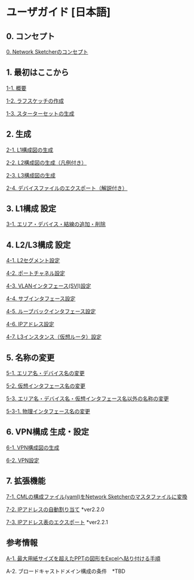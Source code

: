 # ユーザガイド [日本語]

## 0. コンセプト
[0. Network Sketcherのコンセプト](https://github.com/cisco-open/network-sketcher/blob/main/User_Guide/Japanese/0-1.Network%20Sketcher%E3%82%B3%E3%83%B3%E3%82%BB%E3%83%97%E3%83%88%20.pdf)

## 1. 最初はここから
[1-1. 概要](https://github.com/cisco-open/network-sketcher/blob/main/User_Guide/Japanese/1-1.%20Network%20Sketcher%20DX%E3%81%A8%E3%81%AF.pdf)

[1-2. ラフスケッチの作成](https://github.com/cisco-open/network-sketcher/blob/main/User_Guide/Japanese/1-2.%20%E3%83%A9%E3%83%95%E3%82%B9%E3%82%B1%E3%83%83%E3%83%81%E3%81%AE%E4%BD%9C%E6%88%90.pdf)

[1-3. スターターセットの生成](https://github.com/cisco-open/network-sketcher/blob/main/User_Guide/Japanese/1-3.%20%E3%82%B9%E3%82%BF%E3%83%BC%E3%82%BF%E3%83%BC%E3%82%BB%E3%83%83%E3%83%88%E3%81%AE%E7%94%9F%E6%88%90.pdf)



## 2. 生成

[2-1. L1構成図の生成](https://github.com/cisco-open/network-sketcher/blob/main/User_Guide/Japanese/2-1.%20L1%E6%A7%8B%E6%88%90%E5%9B%B3%E3%81%AE%E7%94%9F%E6%88%90.pdf)

[2-2. L2構成図の生成（凡例付き）](https://github.com/cisco-open/network-sketcher/blob/main/User_Guide/Japanese/2-2.%20L2%E6%A7%8B%E6%88%90%E5%9B%B3%E3%81%AE%E7%94%9F%E6%88%90.pdf)

[2-3. L3構成図の生成](https://github.com/cisco-open/network-sketcher/blob/main/User_Guide/Japanese/2-3.%20L3%E6%A7%8B%E6%88%90%E5%9B%B3%E3%81%AE%E7%94%9F%E6%88%90.pdf)

[2-4. デバイスファイルのエクスポート（解説付き）](https://github.com/cisco-open/network-sketcher/blob/main/User_Guide/Japanese/2-4.%20%E3%83%87%E3%83%90%E3%82%A4%E3%82%B9%E3%83%95%E3%82%A1%E3%82%A4%E3%83%AB%E3%81%AE%E3%82%A8%E3%82%AF%E3%82%B9%E3%83%9D%E3%83%BC%E3%83%88.pdf)


## 3. L1構成 設定

[3-1. エリア・デバイス・結線の追加・削除](https://github.com/cisco-open/network-sketcher/blob/main/User_Guide/Japanese/3-1.%20%E3%82%A8%E3%83%AA%E3%82%A2%E3%83%BB%E3%83%87%E3%83%90%E3%82%A4%E3%82%B9%E3%83%BB%E7%B5%90%E7%B7%9A%E3%81%AE%E8%BF%BD%E5%8A%A0%E3%83%BB%E5%89%8A%E9%99%A4.pdf)



## 4. L2/L3構成 設定

[4-1. L2セグメント設定](https://github.com/cisco-open/network-sketcher/blob/main/User_Guide/Japanese/4-1.%20L2%E3%82%BB%E3%82%B0%E3%83%A1%E3%83%B3%E3%83%88%E8%A8%AD%E5%AE%9A.pdf)

[4-2. ポートチャネル設定](https://github.com/cisco-open/network-sketcher/blob/main/User_Guide/Japanese/4-2.%20%E3%83%9D%E3%83%BC%E3%83%88%E3%83%81%E3%83%A3%E3%83%8D%E3%83%AB%E8%A8%AD%E5%AE%9A.pdf)

[4-3. VLANインタフェース(SVI)設定](https://github.com/cisco-open/network-sketcher/blob/main/User_Guide/Japanese/4-3.%20VLAN%E3%82%A4%E3%83%B3%E3%82%BF%E3%83%95%E3%82%A7%E3%83%BC%E3%82%B9(SVI)%E8%A8%AD%E5%AE%9A.pdf)

[4-4. サブインタフェース設定](https://github.com/cisco-open/network-sketcher/blob/main/User_Guide/Japanese/4-4.%20%E3%82%B5%E3%83%96%E3%82%A4%E3%83%B3%E3%82%BF%E3%83%95%E3%82%A7%E3%83%BC%E3%82%B9%E8%A8%AD%E5%AE%9A.pdf)

[4-5. ループバックインタフェース設定](https://github.com/cisco-open/network-sketcher/blob/main/User_Guide/Japanese/4-5.%20%E3%83%AB%E3%83%BC%E3%83%97%E3%83%90%E3%83%83%E3%82%AF%E3%82%A4%E3%83%B3%E3%82%BF%E3%83%95%E3%82%A7%E3%83%BC%E3%82%B9%E8%A8%AD%E5%AE%9A.pdf)

[4-6. IPアドレス設定](https://github.com/cisco-open/network-sketcher/blob/main/User_Guide/Japanese/4-6.%20IP%E3%82%A2%E3%83%89%E3%83%AC%E3%82%B9%E8%A8%AD%E5%AE%9A.pdf)

[4-7. L3インスタンス（仮想ルータ）設定](https://github.com/cisco-open/network-sketcher/blob/main/User_Guide/Japanese/4-7.%20L3%E3%82%A4%E3%83%B3%E3%82%B9%E3%82%BF%E3%83%B3%E3%82%B9%EF%BC%88%E4%BB%AE%E6%83%B3%E3%83%AB%E3%83%BC%E3%82%BF%EF%BC%89%E8%A8%AD%E5%AE%9A.pdf)



## 5. 名称の変更

[5-1. エリア名・デバイス名の変更](https://github.com/cisco-open/network-sketcher/blob/main/User_Guide/Japanese/5-1.%20%E3%82%A8%E3%83%AA%E3%82%A2%E5%90%8D%E3%83%BB%E3%83%87%E3%83%90%E3%82%A4%E3%82%B9%E5%90%8D%E3%81%AE%E5%A4%89%E6%9B%B4.pdf)

[5-2. 仮想インタフェース名の変更](https://github.com/cisco-open/network-sketcher/blob/main/User_Guide/Japanese/5-2.%20%E4%BB%AE%E6%83%B3%E3%82%A4%E3%83%B3%E3%82%BF%E3%83%95%E3%82%A7%E3%83%BC%E3%82%B9%E5%90%8D%E3%81%AE%E5%A4%89%E6%9B%B4.pdf)

[5-3. エリア名・デバイス名・仮想インタフェース名以外の名称の変更](https://github.com/cisco-open/network-sketcher/blob/main/User_Guide/Japanese/5-3.%E3%82%A8%E3%83%AA%E3%82%A2%E5%90%8D%E3%83%BB%E3%83%87%E3%83%90%E3%82%A4%E3%82%B9%E5%90%8D%E3%83%BB%E4%BB%AE%E6%83%B3%E3%82%A4%E3%83%B3%E3%82%BF%E3%83%95%E3%82%A7%E3%83%BC%E3%82%B9%E5%90%8D%E4%BB%A5%E5%A4%96%E3%81%AE%E5%90%8D%E7%A7%B0%E3%81%AE%E5%A4%89%E6%9B%B4.pdf)

[5-3-1. 物理インタフェース名の変更](https://github.com/cisco-open/network-sketcher/blob/main/User_Guide/Japanese/5-3-1.%20%E7%89%A9%E7%90%86%E3%82%A4%E3%83%B3%E3%82%BF%E3%83%95%E3%82%A7%E3%83%BC%E3%82%B9%E5%90%8D%E3%81%AE%E5%A4%89%E6%9B%B4.pdf)

## 6. VPN構成 生成・設定
[6-1. VPN構成図の生成](https://github.com/cisco-open/network-sketcher/blob/main/User_Guide/Japanese/6-1.%20VPN%E6%A7%8B%E6%88%90%E5%9B%B3%E3%81%AE%E7%94%9F%E6%88%90.md) 

[6-2. VPN設定](https://github.com/cisco-open/network-sketcher/blob/main/User_Guide/Japanese/6-2.VPN%E8%A8%AD%E5%AE%9A.md)


## 7. 拡張機能
[7-1. CMLの構成ファイル(yaml)をNetwork Sketcherのマスタファイルに変換](https://github.com/cisco-open/network-sketcher/blob/main/User_Guide/Japanese/7-1.%20CML%E3%81%AE%E6%A7%8B%E6%88%90%E3%83%95%E3%82%A1%E3%82%A4%E3%83%AB(yaml)%E3%82%92Network%20Sketcher%E3%81%AE%E3%83%9E%E3%82%B9%E3%82%BF%E3%83%95%E3%82%A1%E3%82%A4%E3%83%AB%E3%81%AB%E5%A4%89%E6%8F%9B.md) 

[7-2. IPアドレスの自動割り当て](https://github.com/cisco-open/network-sketcher/blob/main/User_Guide/Japanese/7-2.%20IP%E3%82%A2%E3%83%89%E3%83%AC%E3%82%B9%E3%81%AE%E8%87%AA%E5%8B%95%E5%89%B2%E3%82%8A%E5%BD%93%E3%81%A6.md) *ver2.2.0

[7-3. IPアドレス表のエクスポート](https://github.com/cisco-open/network-sketcher/blob/main/User_Guide/Japanese/7-2.%20IP%E3%82%A2%E3%83%89%E3%83%AC%E3%82%B9%E3%81%AE%E8%87%AA%E5%8B%95%E5%89%B2%E3%82%8A%E5%BD%93%E3%81%A6.md) *ver2.2.1

## 参考情報
[A-1. 最大用紙サイズを超えたPPTの図形をExcelへ貼り付ける手順](https://github.com/cisco-open/network-sketcher/blob/main/User_Guide/Japanese/A-1.%20%E6%9C%80%E5%A4%A7%E7%94%A8%E7%B4%99%E3%82%B5%E3%82%A4%E3%82%BA%E3%82%92%E8%B6%85%E3%81%88%E3%81%9FPPT%E3%81%AE%E5%9B%B3%E5%BD%A2%E3%82%92Excel%E3%81%B8%E8%B2%BC%E3%82%8A%E4%BB%98%E3%81%91%E3%82%8B%E6%89%8B%E9%A0%86.md)

A-2. ブロードキャストドメイン構成の条件　*TBD
